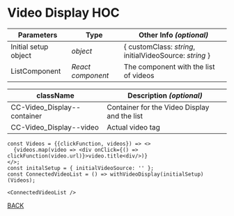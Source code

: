 # **Video Display HOC**
| **Parameters** | **Type** | **Other Info** *(optional)* |
| -- | -- | -- |
| Initial setup object | *object* | { customClass: *string*, initialVideoSource: *string* } |
| ListComponent | *React component* | The component with the list of videos |

| **className** | **Description** *(optional)* |
| -- | -- |
| CC-Video_Display--container | Container for the Video Display and the list |
| CC-Video_Display--video | Actual video tag|
```
const Videos = {{clickFunction, videos}) => <>
  {videos.map(video => <div onClick={() => clickFunction(video.url)}>video.title<div/>)}
</>;
const initalSetup = { initialVideoSource: '' };
const ConnectedVideoList = () => withVideoDisplay(initialSetup)(Videos);

<ConnectedVideoList />
```
[BACK](../../../../README.md)